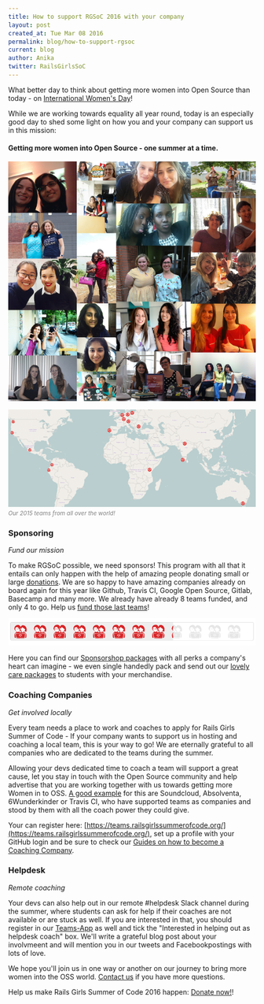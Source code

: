 ```yaml
---
title: How to support RGSoC 2016 with your company
layout: post
created_at: Tue Mar 08 2016
permalink: blog/how-to-support-rgsoc
current: blog
author: Anika
twitter: RailsGirlsSoC
---
```



What better day to think about getting more women into Open Source than today - on [International Women's Day](http://www.libertyclick.org/wp-content/uploads/A-Womans-Place-is-in-the-Revolution.jpg)!

While we are working towards equality all year round, today is an especially good day to shed some light on how you and your company can support us in this mission:

#### Getting more women into Open Source - one summer at a time.


![2015's Teams](/img/blog/2015/all-teams-small.jpg)

![](/img/blog/2015/2015-teams-map-small.png)
<font color="grey"><small><i>Our 2015 teams from all over the world!</i></small></font>

### Sponsoring
*Fund our mission*


To make RGSoC possible, we need sponsors! This program with all that it entails can only happen with the help of amazing people donating small or large [donations](http://railsgirlssummerofcode.org/campaign). We are so happy to have amazing companies already on board again for this year like Github, Travis CI, Google Open Source, Gitlab, Basecamp and many more. We already have already 8 teams funded, and only 4 to go. Help us [fund those last teams](http://railsgirlssummerofcode.org/campaign)!

<a href="http://railsgirlssummerofcode.org/campaign"><img src="/img/blog/2016/progress_8_march.png"></a>

Here you can find our [Sponsorshop packages](http://railsgirlssummerofcode.org/sponsors/packages) with all perks a company's heart can imagine - we even single handedly pack and send out our [lovely care packages](http://railsgirlssummerofcode.org/blog/2015-09-30-swag-packing) to students with your merchandise.


### Coaching Companies
*Get involved locally*

Every team needs a place to work and coaches to apply for Rails Girls Summer of Code - If your company wants to support us in hosting and coaching a local team, this is your way to go! We are eternally grateful to all companies who are dedicated to the teams during the summer.

Allowing your devs dedicated time to coach a team will support a great cause, let you stay in touch with the Open Source community and help advertise that you are working together with us towards getting more Women in to OSS. [A good example](http://railsgirlssummerofcode.org/guide/coaching-company/#q1) for this are Soundcloud, Absolventa, 6Wunderkinder or Travis CI, who have supported teams as companies and stood by them with all the coach power they could give.

Your can register here: [https://teams.railsgirlssummerofcode.org/](https://teams.railsgirlssummerofcode.org/), set up a profile with your GitHub login and be sure to check our [Guides on how to become a Coaching Company](http://railsgirlssummerofcode.org/guide/coaching-company/).

### Helpdesk
*Remote coaching*

Your devs can also help out in our remote #helpdesk Slack channel during the summer, where students can ask for help if their coaches are not available or are stuck as well. If you are interested in that, you should register in our [Teams-App](https://teams.railsgirlssummerofcode.org/) as well and tick the "Interested in helping out as helpdesk coach" box. We'll write a grateful blog post about your involvmeent and will mention you in our tweets and Facebookpostings with lots of love.


We hope you'll join us in one way or another on our journey to bring more women into the OSS world. [Contact us](mailto:summer-of-code@railsgirls.com) if you have more questions.

Help us make Rails Girls Summer of Code 2016 happen: [Donate now!](http://railsgirlssummerofcode.org/campaign)!

